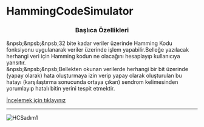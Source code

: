 # HammingCodeSimulator

<h3 style="text-align:center;">Başlıca Özellikleri</h3>

&npsb;&npsb;&npsb;32 bite kadar veriler üzerinde Hamming Kodu fonksiyonu uygulanarak veriler üzerinde işlem yapabilir.Belleğe yazılacak herhangi veri için Hamming kodun ne olacağını hesaplayıp kullanıcıya yansıtır.<br />
&npsb;&npsb;&npsb;Bellekten okunan verilerde herhangi bir bit üzerinde (yapay olarak) hata oluşturmaya izin verip yapay olarak oluşturulan bu hatayı (karşılaştırma sonucunda ortaya çıkan) sendrom kelimesinden yorumlayıp hatalı bitin yerini tespit etmektir.

<a href="https://bekirkurt.github.io/HammingCodeSimulator/">İncelemek için tıklayınız</a>

<hr>



![HCSadım1](https://user-images.githubusercontent.com/73036927/171699142-fe0ea710-94de-4c5d-b2d7-858fde8aa2f2.png)

